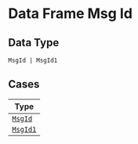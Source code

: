 
# Data Frame Msg Id

## Data Type

`MsgId | MsgId1`

## Cases

| Type |
|  --- |
| [`MsgId`](../../../doc/models/msg-id.md) |
| [`MsgId1`](../../../doc/models/msg-id-1.md) |

